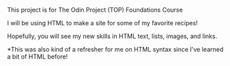 This project is for The Odin Project (TOP) Foundations Course

I will be using HTML to make a site for some of my favorite recipes!

Hopefully, you will see my new skills in HTML text, lists, images, and links.

*This was also kind of a refresher for me on HTML syntax since I've learned a bit of HTML before!